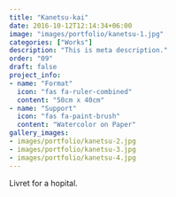 ```yaml
---
title: "Kanetsu-kai"
date: 2016-10-12T12:14:34+06:00
image: "images/portfolio/kanetsu-1.jpg"
categories: ["Works"]
description: "This is meta description."
order: "09"
draft: false
project_info:
- name: "Format"
  icon: "fas fa-ruler-combined"
  content: "50cm x 40cm"
- name: "Support"
  icon: "fas fa-paint-brush"
  content: "Watercolor on Paper"
gallery_images:
- images/portfolio/kanetsu-2.jpg
- images/portfolio/kanetsu-3.jpg
- images/portfolio/kanetsu-4.jpg
---
```


Livret for a hopital.
